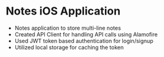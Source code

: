 # Notes iOS Application

- Notes application to store multi-line notes
- Created API Client for handling API calls using Alamofire
- Used JWT token based authentication for login/signup
- Utilized local storage for caching the token
